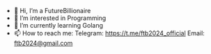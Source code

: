 - 👋 Hi, I’m a FutureBillionaire
- 👀 I’m interested in Programming
- 🌱 I’m currently learning Golang
- 📫 How to reach me:
	Telegram: https://t.me/ftb2024_official
	Email: ftb2024@gmail.com

<!---
ftb2024-official/ftb2024-official is a ✨ special ✨ repository because its `README.md` (this file) appears on your GitHub profile.
You can click the Preview link to take a look at your changes.
--->
